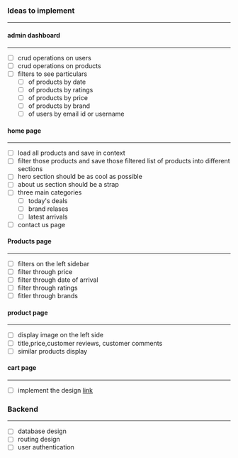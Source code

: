 ### Ideas to implement
-----

#### admin dashboard
-----
- [ ] crud operations on users
- [ ] crud operations on products
- [ ] filters to see particulars
  - [ ] of products by date
  - [ ] of products by ratings
  - [ ] of products by price
  - [ ] of products by brand
  - [ ] of users by email id or username 

#### home page
-----
- [ ] load all products and save in context
- [ ] filter those products and save those filtered list of products into different sections
- [ ] hero section should be as cool as possible
- [ ] about us section should be a strap
- [ ] three main categories
  - [ ] today's deals
  - [ ] brand relases
  - [ ] latest arrivals
- [ ] contact us page

#### Products page
-----
- [ ] filters on the left sidebar
- [ ] filter through price
- [ ] filter through date of arrival
- [ ] filter through ratings
- [ ] fitler through brands

#### product page
----
- [ ] display image on the left side
- [ ] title,price,customer reviews, customer comments
- [ ] similar products display

#### cart page
-----
- [ ] implement the design [link](https://www.figma.com/file/vQHJf1zL1p8SPRYtjnCQyX/checkout-page)


### Backend 
-----
- [ ] database design
- [ ] routing design
- [ ] user authentication
